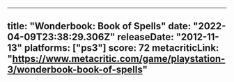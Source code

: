 
---
title: "Wonderbook: Book of Spells"
date: "2022-04-09T23:38:29.306Z"
releaseDate: "2012-11-13"
platforms: ["ps3"]
score: 72
metacriticLink: "https://www.metacritic.com/game/playstation-3/wonderbook-book-of-spells"
---
